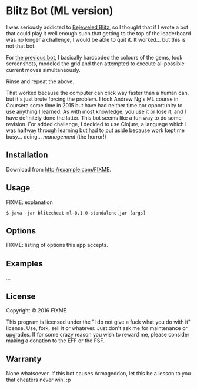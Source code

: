 # Blitz Bot (ML version)

I was seriously addicted to [Bejeweled Blitz](https://apps.facebook.com/bejeweledblitz), so I thought that if I wrote a bot that could play it well enough such that getting to the top of the leaderboard was no longer a challenge, I would be able to quit it. It worked... but this is not that bot.

For [the previous bot](https://github.com/donaq/blitzbot), I basically hardcoded the colours of the gems, took screenshots, modeled the grid and then attempted to execute all possible current moves simultaneously.

Rinse and repeat the above.

That worked because the computer can click way faster than a human can, but it's just brute forcing the problem. I took Andrew Ng's ML course in Coursera some time in 2015 but have had neither time nor opportunity to use anything I learned. As with most knowledge, you use it or lose it, and I have definitely done the latter. This bot seems like a fun way to do some revision. For added challenge, I decided to use Clojure, a language which I was halfway through learning but had to put aside because work kept me busy... doing... *management* (the horror!)

## Installation

Download from http://example.com/FIXME.

## Usage

FIXME: explanation

    $ java -jar blitzcheat-ml-0.1.0-standalone.jar [args]

## Options

FIXME: listing of options this app accepts.

## Examples

...

## License

Copyright © 2016 FIXME

This program is licensed under the "I do not give a fuck what you do with it" license. Use, fork, sell it or whatever. Just don't ask me for maintenance or upgrades. If for some crazy reason you wish to reward me, please consider making a donation to the EFF or the FSF.

## Warranty

None whatsoever. If this bot causes Armageddon, let this be a lesson to you that cheaters never win. :p
